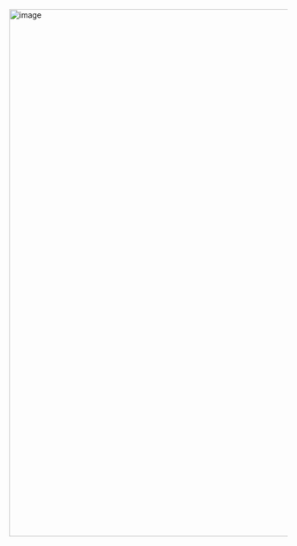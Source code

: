 <img width="952" alt="image" src="https://github.com/siddarthsingh24/Pizza-Website-Basic/assets/96046931/015110e6-a509-42a5-8635-5973a4e87ad3">
